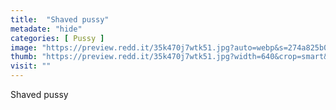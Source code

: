 ```yaml
---
title:  "Shaved pussy"
metadate: "hide"
categories: [ Pussy ]
image: "https://preview.redd.it/35k470j7wtk51.jpg?auto=webp&s=274a825b0016926c0b968676eaadf4b7b672cc3c"
thumb: "https://preview.redd.it/35k470j7wtk51.jpg?width=640&crop=smart&auto=webp&s=9a2b960116749c60831816d5a1a45a45be46c5e3"
visit: ""
---
```

Shaved pussy
